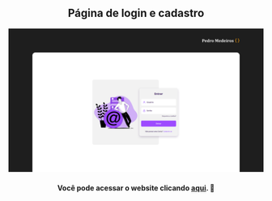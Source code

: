 <h2 align="center">
 Página de login e cadastro
</h2>

![Demonstração do site](/login.png)

<h4 align="center">Você pode acessar o website clicando <a href="https://pedromedeiros1008.github.io/bikecraft/" target="" alt="">aqui</a>. 🚀 <h4/>

